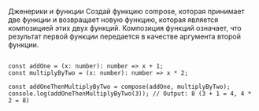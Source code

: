 Дженерики и функции
Создай функцию compose, которая принимает две функции и возвращает новую функцию, которая является композицией этих двух функций. Композиция функций означает, что результат первой функции передается в качестве аргумента второй функции.


```

const addOne = (x: number): number => x + 1;
const multiplyByTwo = (x: number): number => x * 2;

const addOneThenMultiplyByTwo = compose(addOne, multiplyByTwo);
console.log(addOneThenMultiplyByTwo(3)); // Output: 8 (3 + 1 = 4, 4 * 2 = 8)


```









